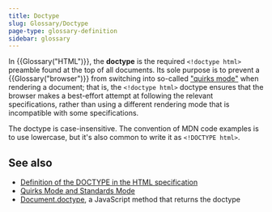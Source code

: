 ```yaml
---
title: Doctype
slug: Glossary/Doctype
page-type: glossary-definition
sidebar: glossary
---
```


In {{Glossary("HTML")}}, the **doctype** is the required `<!doctype html>` preamble found at the top of all documents. Its sole purpose is to prevent a {{Glossary("browser")}} from switching into so-called ["quirks mode"](/en-US/docs/Web/HTML/Guides/Quirks_mode_and_standards_mode) when rendering a document; that is, the `<!doctype html>` doctype ensures that the browser makes a best-effort attempt at following the relevant specifications, rather than using a different rendering mode that is incompatible with some specifications.

The doctype is case-insensitive. The convention of MDN code examples is to use lowercase, but it's also common to write it as `<!DOCTYPE html>`.

## See also

- [Definition of the DOCTYPE in the HTML specification](https://html.spec.whatwg.org/multipage/syntax.html#the-doctype)
- [Quirks Mode and Standards Mode](/en-US/docs/Web/HTML/Guides/Quirks_mode_and_standards_mode)
- [Document.doctype](/en-US/docs/Web/API/Document/doctype), a JavaScript method that returns the doctype
